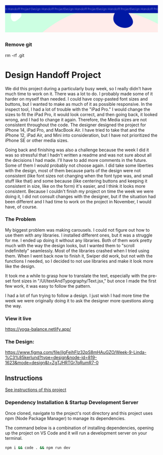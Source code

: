 <h1 align="center">
  <a href="">
    <img src="/src/assets/design-handoff.svg" alt="Project Banner Image">
  </a>
</h1>

### Remove git

rm -rf .git

# Design Handoff Project

We did this project during a particularly busy week, so I really didn't have much time to work on it. There was a lot to do. I probably made some of it harder on myself than needed. I could have copy-pasted font sizes and buttons, but I wanted to make as much of it as possible responsive. In the inspect tool, I had a lot of trouble with the "iPad Pro." I would change the sizes to fit the iPad Pro, it would look correct, and then going back, it looked wrong, and I had to change it again. Therefore, the Media sizes are not consistent throughout the code. The designer designed the project for iPhone 14, iPad Pro, and MacBook Air. I have tried to take that and the iPhone 12, iPad Air, and Mini into consideration, but I have not prioritized the iPhone SE or other media sizes.

Going back and finishing was also a challenge because the week I did it was so stressful that I hadn't written a readme and was not sure about all the decisions I had made. I'll have to add more comments in the future. Some of them I would probably not choose again. I did take some liberties with the design, most of them because parts of the design were not consistent (like font sizes not changing when the font type was, and small stuff like that) and some because (like centering buttons and keeping it consistent in size, like on the form) it's easier, and I think it looks more consistent. Because I couldn't finish my project on time the week we were doing it, I did not consult changes with the designer, but if the situation had been different and I had time to work on the project in November, I would have, of course.

### The Problem

My biggest problem was making carousels. I could not figure out how to use them with any libraries. I installed different ones, but it was a struggle for me. I ended up doing it without any libraries. Both of them work pretty much with the way the design looks, but I wanted them to "scroll indefinitely" seamlessly. Most of the libraries crashed when I tried using them. When I went back now to finish it, Swiper did work, but not with the functions I needed, so I decided to not use libraries and make it look more like the design.

It took me a while to grasp how to translate the text, especially with the pre-set font sizes in "/UI/textAndTypography/Text.jsx," but once I made the first few work, it was easy to follow the pattern.

I had a lot of fun trying to follow a design. I just wish I had more time the week we were originally doing it to ask the designer more questions along the way.

### View it live

https://yoga-balance.netlify.app/

### The Design:

https://www.figma.com/file/ilgFeihFlz32pS8mHAuGZO/Week-9-Linda-%C3%85kerlund?type=design&node-id=819-1623&mode=design&t=ZgTJHRTGr7qRumR7-0

## Instructions

<a href="instructions.md">
   See instructions of this project
  </a>

### Dependency Installation & Startup Development Server

Once cloned, navigate to the project's root directory and this project uses npm (Node Package Manager) to manage its dependencies.

The command below is a combination of installing dependencies, opening up the project on VS Code and it will run a development server on your terminal.

```bash
npm i && code . && npm run dev
```
